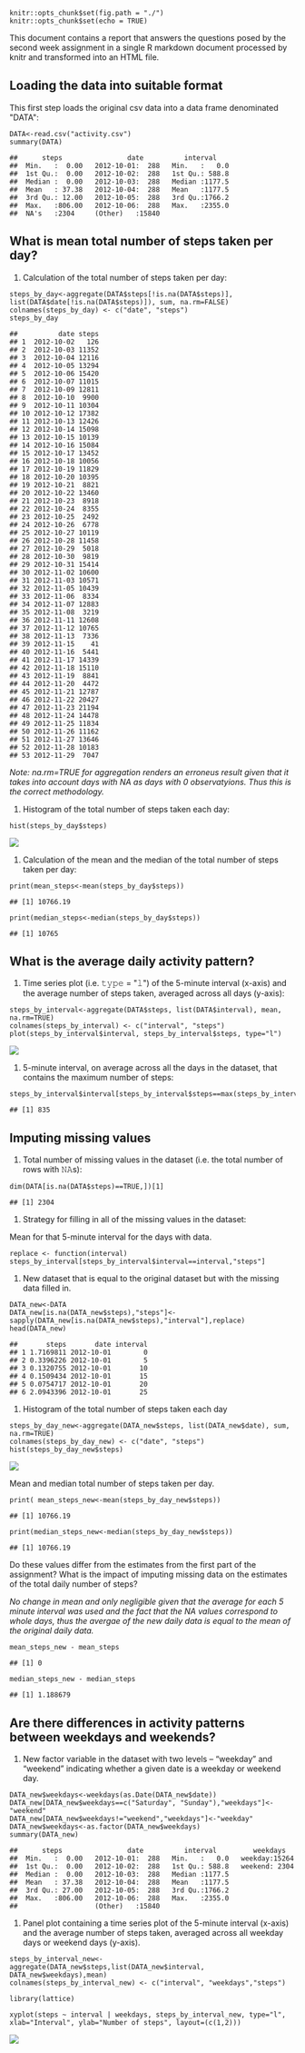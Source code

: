    knitr::opts_chunk$set(fig.path = "./")
    knitr::opts_chunk$set(echo = TRUE)

This document contains a report that answers the questions posed by the
second week assignment in a single R markdown document processed by
knitr and transformed into an HTML file.

Loading the data into suitable format
-------------------------------------

This first step loads the original csv data into a data frame
denominated "DATA":

    DATA<-read.csv("activity.csv")
    summary(DATA)

    ##      steps                date          interval     
    ##  Min.   :  0.00   2012-10-01:  288   Min.   :   0.0  
    ##  1st Qu.:  0.00   2012-10-02:  288   1st Qu.: 588.8  
    ##  Median :  0.00   2012-10-03:  288   Median :1177.5  
    ##  Mean   : 37.38   2012-10-04:  288   Mean   :1177.5  
    ##  3rd Qu.: 12.00   2012-10-05:  288   3rd Qu.:1766.2  
    ##  Max.   :806.00   2012-10-06:  288   Max.   :2355.0  
    ##  NA's   :2304     (Other)   :15840

What is mean total number of steps taken per day?
-------------------------------------------------

1.  Calculation of the total number of steps taken per day:

<!-- -->

    steps_by_day<-aggregate(DATA$steps[!is.na(DATA$steps)], list(DATA$date[!is.na(DATA$steps)]), sum, na.rm=FALSE)
    colnames(steps_by_day) <- c("date", "steps")
    steps_by_day

    ##          date steps
    ## 1  2012-10-02   126
    ## 2  2012-10-03 11352
    ## 3  2012-10-04 12116
    ## 4  2012-10-05 13294
    ## 5  2012-10-06 15420
    ## 6  2012-10-07 11015
    ## 7  2012-10-09 12811
    ## 8  2012-10-10  9900
    ## 9  2012-10-11 10304
    ## 10 2012-10-12 17382
    ## 11 2012-10-13 12426
    ## 12 2012-10-14 15098
    ## 13 2012-10-15 10139
    ## 14 2012-10-16 15084
    ## 15 2012-10-17 13452
    ## 16 2012-10-18 10056
    ## 17 2012-10-19 11829
    ## 18 2012-10-20 10395
    ## 19 2012-10-21  8821
    ## 20 2012-10-22 13460
    ## 21 2012-10-23  8918
    ## 22 2012-10-24  8355
    ## 23 2012-10-25  2492
    ## 24 2012-10-26  6778
    ## 25 2012-10-27 10119
    ## 26 2012-10-28 11458
    ## 27 2012-10-29  5018
    ## 28 2012-10-30  9819
    ## 29 2012-10-31 15414
    ## 30 2012-11-02 10600
    ## 31 2012-11-03 10571
    ## 32 2012-11-05 10439
    ## 33 2012-11-06  8334
    ## 34 2012-11-07 12883
    ## 35 2012-11-08  3219
    ## 36 2012-11-11 12608
    ## 37 2012-11-12 10765
    ## 38 2012-11-13  7336
    ## 39 2012-11-15    41
    ## 40 2012-11-16  5441
    ## 41 2012-11-17 14339
    ## 42 2012-11-18 15110
    ## 43 2012-11-19  8841
    ## 44 2012-11-20  4472
    ## 45 2012-11-21 12787
    ## 46 2012-11-22 20427
    ## 47 2012-11-23 21194
    ## 48 2012-11-24 14478
    ## 49 2012-11-25 11834
    ## 50 2012-11-26 11162
    ## 51 2012-11-27 13646
    ## 52 2012-11-28 10183
    ## 53 2012-11-29  7047

*Note: na.rm=TRUE for aggregation renders an erroneus result given that
it takes into account days with NA as days with 0 observatyions. Thus
this is the correct methodology.*

1.  Histogram of the total number of steps taken each day:

<!-- -->

    hist(steps_by_day$steps)

![](./unnamed-chunk-3-1.png)

1.  Calculation of the mean and the median of the total number of steps
    taken per day:

<!-- -->

    print(mean_steps<-mean(steps_by_day$steps))

    ## [1] 10766.19

    print(median_steps<-median(steps_by_day$steps))

    ## [1] 10765

What is the average daily activity pattern?
-------------------------------------------

1.  Time series plot (i.e. 𝚝𝚢𝚙𝚎 = "𝚕") of the 5-minute interval (x-axis)
    and the average number of steps taken, averaged across all days
    (y-axis):

<!-- -->

    steps_by_interval<-aggregate(DATA$steps, list(DATA$interval), mean, na.rm=TRUE)
    colnames(steps_by_interval) <- c("interval", "steps")
    plot(steps_by_interval$interval, steps_by_interval$steps, type="l")

![](./unnamed-chunk-5-1.png)

1.  5-minute interval, on average across all the days in the dataset,
    that contains the maximum number of steps:

<!-- -->

    steps_by_interval$interval[steps_by_interval$steps==max(steps_by_interval$steps)]

    ## [1] 835

Imputing missing values
-----------------------

1.  Total number of missing values in the dataset (i.e. the total number
    of rows with 𝙽𝙰s):

<!-- -->

    dim(DATA[is.na(DATA$steps)==TRUE,])[1]

    ## [1] 2304

1.  Strategy for filling in all of the missing values in the dataset:

Mean for that 5-minute interval for the days with data.

    replace <- function(interval) steps_by_interval[steps_by_interval$interval==interval,"steps"]

1.  New dataset that is equal to the original dataset but with the
    missing data filled in.

<!-- -->

    DATA_new<-DATA
    DATA_new[is.na(DATA_new$steps),"steps"]<-sapply(DATA_new[is.na(DATA_new$steps),"interval"],replace)
    head(DATA_new)

    ##       steps       date interval
    ## 1 1.7169811 2012-10-01        0
    ## 2 0.3396226 2012-10-01        5
    ## 3 0.1320755 2012-10-01       10
    ## 4 0.1509434 2012-10-01       15
    ## 5 0.0754717 2012-10-01       20
    ## 6 2.0943396 2012-10-01       25

1.  Histogram of the total number of steps taken each day

<!-- -->

    steps_by_day_new<-aggregate(DATA_new$steps, list(DATA_new$date), sum, na.rm=TRUE)
    colnames(steps_by_day_new) <- c("date", "steps")
    hist(steps_by_day_new$steps)

![](./unnamed-chunk-10-1.png)

Mean and median total number of steps taken per day.

    print( mean_steps_new<-mean(steps_by_day_new$steps))

    ## [1] 10766.19

    print(median_steps_new<-median(steps_by_day_new$steps))

    ## [1] 10766.19

Do these values differ from the estimates from the first part of the
assignment? What is the impact of imputing missing data on the estimates
of the total daily number of steps?

*No change in mean and only negligible given that the average for each 5
minute interval was used and the fact that the NA values correspond to
whole days, thus the avergae of the new daily data is equal to the mean
of the original daily data.*

    mean_steps_new - mean_steps

    ## [1] 0

    median_steps_new - median_steps

    ## [1] 1.188679

Are there differences in activity patterns between weekdays and weekends?
-------------------------------------------------------------------------

1.  New factor variable in the dataset with two levels – “weekday” and
    “weekend” indicating whether a given date is a weekday or
    weekend day.

<!-- -->

    DATA_new$weekdays<-weekdays(as.Date(DATA_new$date))
    DATA_new[DATA_new$weekdays==c("Saturday", "Sunday"),"weekdays"]<-"weekend"
    DATA_new[DATA_new$weekdays!="weekend","weekdays"]<-"weekday"
    DATA_new$weekdays<-as.factor(DATA_new$weekdays)
    summary(DATA_new)

    ##      steps                date          interval         weekdays    
    ##  Min.   :  0.00   2012-10-01:  288   Min.   :   0.0   weekday:15264  
    ##  1st Qu.:  0.00   2012-10-02:  288   1st Qu.: 588.8   weekend: 2304  
    ##  Median :  0.00   2012-10-03:  288   Median :1177.5                  
    ##  Mean   : 37.38   2012-10-04:  288   Mean   :1177.5                  
    ##  3rd Qu.: 27.00   2012-10-05:  288   3rd Qu.:1766.2                  
    ##  Max.   :806.00   2012-10-06:  288   Max.   :2355.0                  
    ##                   (Other)   :15840

1.  Panel plot containing a time series plot of the 5-minute
    interval (x-axis) and the average number of steps taken, averaged
    across all weekday days or weekend days (y-axis).

<!-- -->

    steps_by_interval_new<-aggregate(DATA_new$steps,list(DATA_new$interval, DATA_new$weekdays),mean)
    colnames(steps_by_interval_new) <- c("interval", "weekdays","steps")
            
    library(lattice)

    xyplot(steps ~ interval | weekdays, steps_by_interval_new, type="l", xlab="Interval", ylab="Number of steps", layout=(c(1,2)))

![](./unnamed-chunk-14-1.png)
